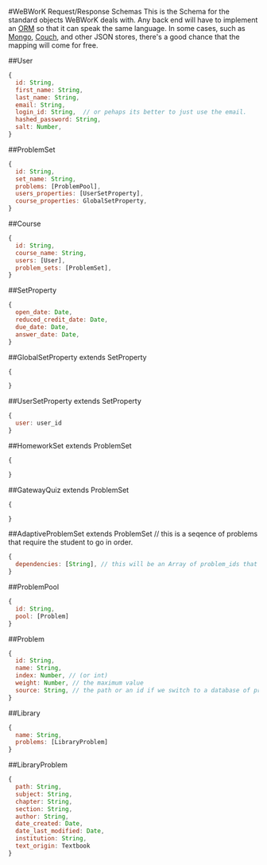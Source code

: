 #WeBWorK Request/Response Schemas
This is the Schema for the standard objects WeBWorK deals with.  Any back end will have to implement an [ORM](http://en.wikipedia.org/wiki/Object-relational_mapping) so that it can speak the same language.  In some cases, such as [Mongo](http://www.mongodb.org/), [Couch](http://couchdb.apache.org/), and other JSON stores, there's a good chance that the mapping will come for free.

##User
```javascript
{
  id: String,
  first_name: String,
  last_name: String,
  email: String,
  login_id: String,  // or pehaps its better to just use the email.
  hashed_password: String,
  salt: Number,
}
```
##ProblemSet
```javascript
{
  id: String,
  set_name: String,
  problems: [ProblemPool],
  users_properties: [UserSetProperty],
  course_properties: GlobalSetProperty,
}
```
##Course
```javascript
{
  id: String,
  course_name: String,
  users: [User],
  problem_sets: [ProblemSet],
}
```
##SetProperty
```javascript
{
  open_date: Date,
  reduced_credit_date: Date,
  due_date: Date,
  answer_date: Date,
}
```
##GlobalSetProperty  extends SetProperty
```javascript
{

}
```
##UserSetProperty extends SetProperty
```javascript
{
  user: user_id
}
```
##HomeworkSet extends ProblemSet
```javascript
{

}
```
##GatewayQuiz extends ProblemSet
```javascript
{

}
```
##AdaptiveProblemSet extends ProblemSet  // this is a seqence of problems that require the student to go in order.
```javascript
{
  dependencies: [String], // this will be an Array of problem_ids that each problem depends on.  
}
```
##ProblemPool
```javascript
{
  id: String,
  pool: [Problem]
}
```
##Problem
```javascript
{
  id: String,
  name: String,
  index: Number, // (or int) 
  weight: Number, // the maximum value
  source: String, // the path or an id if we switch to a database of problems. 
}
```
##Library
```javascript
{
  name: String,
  problems: [LibraryProblem]
}
```
##LibraryProblem
```javascript
{
  path: String,
  subject: String,
  chapter: String,
  section: String,
  author: String,
  date_created: Date,
  date_last_modified: Date,
  institution: String,
  text_origin: Textbook
}
```  

